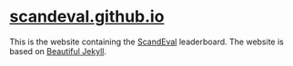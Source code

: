# [scandeval.github.io](https://scandeval.github.io/)

This is the website containing the
[ScandEval](https://github.com/saattrupdan/ScandEval) leaderboard. The website
is based on [Beautiful Jekyll](https://github.com/daattali/beautiful-jekyll).

